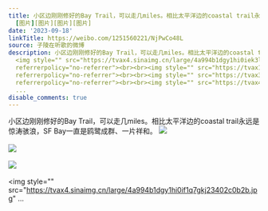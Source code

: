 ```yaml
---
title: 小区边刚刚修好的Bay Trail，可以走几miles。相比太平洋边的coastal trail永远是惊涛骇浪，SF Bay一直是鸥鹭成群、一片祥和。
  [图片][图片][图片][图片]
date: '2023-09-18'
linkTitle: https://weibo.com/1251560221/NjPwCo48L
source: 子陵在听歌的微博
description: 小区边刚刚修好的Bay Trail，可以走几miles。相比太平洋边的coastal trail永远是惊涛骇浪，SF Bay一直是鸥鹭成群、一片祥和。
  <img style="" src="https://tvax4.sinaimg.cn/large/4a994b1dgy1hi0iek3lesj23402c0e83.jpg"
  referrerpolicy="no-referrer"><br><br><img style="" src="https://tvax1.sinaimg.cn/large/4a994b1dgy1hi0ieq8ph9j23402c04qr.jpg"
  referrerpolicy="no-referrer"><br><br><img style="" src="https://tvax3.sinaimg.cn/large/4a994b1dgy1hi0ieviyfij23402c0qv6.jpg"
  referrerpolicy="no-referrer"><br><br><img style="" src="https://tvax4.sinaimg.cn/large/4a994b1dgy1hi0if1q7gkj23402c0b2b.jpg"
  ...
disable_comments: true
---
```

小区边刚刚修好的Bay Trail，可以走几miles。相比太平洋边的coastal trail永远是惊涛骇浪，SF Bay一直是鸥鹭成群、一片祥和。 <img style="" src="https://tvax4.sinaimg.cn/large/4a994b1dgy1hi0iek3lesj23402c0e83.jpg" referrerpolicy="no-referrer"><br><br><img style="" src="https://tvax1.sinaimg.cn/large/4a994b1dgy1hi0ieq8ph9j23402c04qr.jpg" referrerpolicy="no-referrer"><br><br><img style="" src="https://tvax3.sinaimg.cn/large/4a994b1dgy1hi0ieviyfij23402c0qv6.jpg" referrerpolicy="no-referrer"><br><br><img style="" src="https://tvax4.sinaimg.cn/large/4a994b1dgy1hi0if1q7gkj23402c0b2b.jpg" ...
